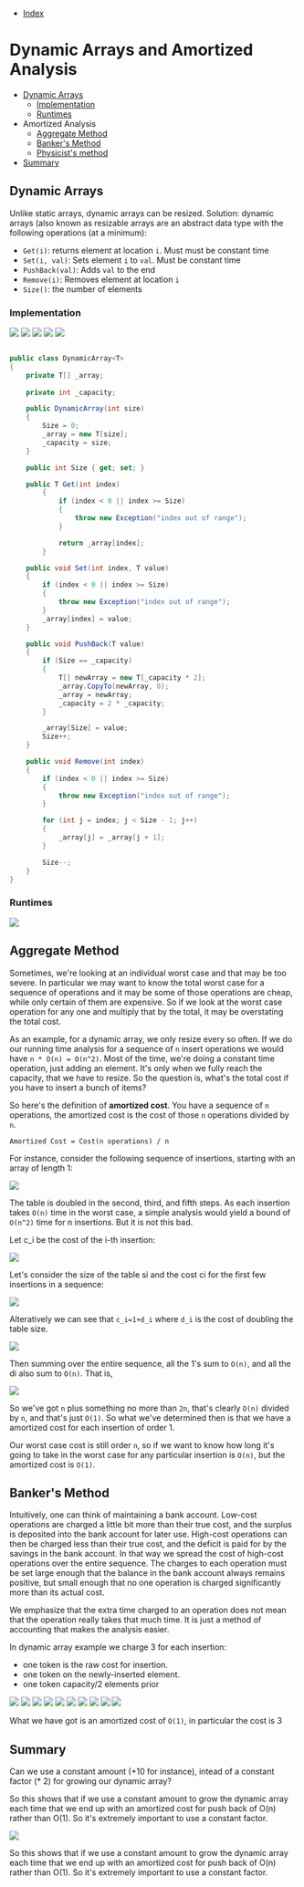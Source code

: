 * [Index](https://github.com/KiraDiShira/AlgorithmsAndDataStructures/blob/master/README.md#project-title)

# Dynamic Arrays and Amortized Analysis

* [Dynamic Arrays](#dynamic-arrays)
    - [Implementation](#implementation)
    - [Runtimes](#runtimes)
* Amortized Analysis
    - [Aggregate Method](#aggregate-method)
    - [Banker's Method](#bankers-method)
    - [Physicist's method](http://www.cs.cornell.edu/courses/cs3110/2013sp/lectures/lec21-amortized/lec21.html)
* [Summary](#summary)


## Dynamic Arrays

Unlike static arrays, dynamic arrays can be resized. Solution: dynamic arrays (also known as resizable arrays are an abstract data type with the following operations (at a minimum):

* `Get(i)`: returns element at location `i`. Must must be constant time
* `Set(i, val)`: Sets element `i` to `val`. Must be constant time
* `PushBack(val)`: Adds `val` to the end
* `Remove(i)`: Removes element at location `i`
* `Size()`: the number of elements

### Implementation

<img src="https://github.com/KiraDiShira/AlgorithmsAndDataStructures/blob/master/RepoFiles/DynamicArraysandAmortizedAnalysis/Images/daaa1.PNG" />

<img src="https://github.com/KiraDiShira/AlgorithmsAndDataStructures/blob/master/RepoFiles/DynamicArraysandAmortizedAnalysis/Images/daaa2.PNG" />

<img src="https://github.com/KiraDiShira/AlgorithmsAndDataStructures/blob/master/RepoFiles/DynamicArraysandAmortizedAnalysis/Images/daaa3.PNG" />

<img src="https://github.com/KiraDiShira/AlgorithmsAndDataStructures/blob/master/RepoFiles/DynamicArraysandAmortizedAnalysis/Images/daaa4.PNG" />

<img src="https://github.com/KiraDiShira/AlgorithmsAndDataStructures/blob/master/RepoFiles/DynamicArraysandAmortizedAnalysis/Images/daaa5.PNG" />

```c#

public class DynamicArray<T>
{
    private T[] _array;
    
    private int _capacity;

    public DynamicArray(int size)
    {
        Size = 0;
        _array = new T[size];
        _capacity = size;
    }

    public int Size { get; set; }

    public T Get(int index)
        {
            if (index < 0 || index >= Size)
            {
                throw new Exception("index out of range");
            }

            return _array[index];
        }

    public void Set(int index, T value)
    {
        if (index < 0 || index >= Size)
        {
            throw new Exception("index out of range");
        }
        _array[index] = value;
    }

    public void PushBack(T value)
    {
        if (Size == _capacity)
        {
            T[] newArray = new T[_capacity * 2];
            _array.CopyTo(newArray, 0);
            _array = newArray;
            _capacity = 2 * _capacity;
        }

        _array[Size] = value;
        Size++;
    }

    public void Remove(int index)
    {
        if (index < 0 || index >= Size)
        {
            throw new Exception("index out of range");
        }

        for (int j = index; j < Size - 1; j++)
        {
            _array[j] = _array[j + 1];
        }

        Size--;
    }
}
```
### Runtimes

<img src="https://github.com/KiraDiShira/AlgorithmsAndDataStructures/blob/master/RepoFiles/DynamicArraysandAmortizedAnalysis/Images/daaa6.PNG" />

## Aggregate Method

Sometimes, we're looking at an individual worst case and that may be too severe. In particular we may want to know the total worst case for a sequence of operations and it may be some of those operations are cheap, while only certain of them are expensive. So if we look at the worst case operation for any one and multiply that by the total, it may be overstating the total cost. 

As an example, for a dynamic array, we only resize every so often. If we do our running time analysis for a sequence of `n` insert operations we would have `n * O(n) = O(n^2)`. Most of the time, we're doing a constant time operation, just adding an element. It's only when we fully reach the capacity, that we have to resize. So the question is, what's the total cost if you have to insert a bunch of items? 

So here's the definition of **amortized cost**. You have a sequence of `n` operations, the amortized cost is the cost of those `n` operations divided by `n`. 

```
Amortized Cost = Cost(n operations) / n

```

 For instance, consider the following sequence of insertions, starting with an array of length 1:
 
 <img src="https://github.com/KiraDiShira/AlgorithmsAndDataStructures/blob/master/RepoFiles/DynamicArraysandAmortizedAnalysis/Images/daaa7.PNG" />
 
 The table is doubled in the second, third, and fifth steps. As each insertion takes `O(n)` time in the worst case, a simple analysis would yield a bound of `O(n^2)` time for n insertions. But it is not this bad. 
 
 Let c_i be the cost of the i-th insertion:
 
  <img src="https://github.com/KiraDiShira/AlgorithmsAndDataStructures/blob/master/RepoFiles/DynamicArraysandAmortizedAnalysis/Images/daaa8.PNG" />
 
 Let's consider the size of the table si and the cost ci for the first few insertions in a sequence:

 <img src="https://github.com/KiraDiShira/AlgorithmsAndDataStructures/blob/master/RepoFiles/DynamicArraysandAmortizedAnalysis/Images/daaa9.PNG" />
 
 Alteratively we can see that `c_i=1+d_i` where `d_i` is the cost of doubling the table size. 
 
 <img src="https://github.com/KiraDiShira/AlgorithmsAndDataStructures/blob/master/RepoFiles/DynamicArraysandAmortizedAnalysis/Images/daaa10.PNG" />
 
 Then summing over the entire sequence, all the 1's sum to `O(n)`, and all the di also sum to `O(n)`. That is,
 
  <img src="https://github.com/KiraDiShira/AlgorithmsAndDataStructures/blob/master/RepoFiles/DynamicArraysandAmortizedAnalysis/Images/daaa11.PNG" />
  
So we've got `n` plus something no more than `2n`, that's clearly `O(n)` divided by `n`, and that's just `O(1)`. So what we've determined then is that we have a amortized cost for each insertion of order 1. 

Our worst case cost is still order `n`, so if we want to know how long it's going to take in the worst case for any  particular insertion is `O(n)`, but the amortized cost is `O(1)`. 

## Banker's Method

Intuitively, one can think of maintaining a bank account. Low-cost operations are charged a little bit more than their true cost, and the surplus is deposited into the bank account for later use. High-cost operations can then be charged less than their true cost, and the deficit is paid for by the savings in the bank account. In that way we spread the cost of high-cost operations over the entire sequence. The charges to each operation must be set large enough that the balance in the bank account always remains positive, but small enough that no one operation is charged significantly more than its actual cost.

We emphasize that the extra time charged to an operation does not mean that the operation really takes that much time. It is just a method of accounting that makes the analysis easier.

In dynamic array example we charge 3 for each insertion: 
* one token is the raw cost for insertion.
* one token on the newly-inserted element.
* one token capacity/2 elements prior

<img src="https://github.com/KiraDiShira/AlgorithmsAndDataStructures/blob/master/RepoFiles/DynamicArraysandAmortizedAnalysis/Images/daaa12.PNG" />
<img src="https://github.com/KiraDiShira/AlgorithmsAndDataStructures/blob/master/RepoFiles/DynamicArraysandAmortizedAnalysis/Images/daaa13.PNG" />
<img src="https://github.com/KiraDiShira/AlgorithmsAndDataStructures/blob/master/RepoFiles/DynamicArraysandAmortizedAnalysis/Images/daaa14.PNG" />
<img src="https://github.com/KiraDiShira/AlgorithmsAndDataStructures/blob/master/RepoFiles/DynamicArraysandAmortizedAnalysis/Images/daaa15.PNG" />
<img src="https://github.com/KiraDiShira/AlgorithmsAndDataStructures/blob/master/RepoFiles/DynamicArraysandAmortizedAnalysis/Images/daaa16.PNG" />
<img src="https://github.com/KiraDiShira/AlgorithmsAndDataStructures/blob/master/RepoFiles/DynamicArraysandAmortizedAnalysis/Images/daaa17.PNG" />
<img src="https://github.com/KiraDiShira/AlgorithmsAndDataStructures/blob/master/RepoFiles/DynamicArraysandAmortizedAnalysis/Images/daaa18.PNG" />
<img src="https://github.com/KiraDiShira/AlgorithmsAndDataStructures/blob/master/RepoFiles/DynamicArraysandAmortizedAnalysis/Images/daaa19.PNG" />
<img src="https://github.com/KiraDiShira/AlgorithmsAndDataStructures/blob/master/RepoFiles/DynamicArraysandAmortizedAnalysis/Images/daaa20.PNG" />
<img src="https://github.com/KiraDiShira/AlgorithmsAndDataStructures/blob/master/RepoFiles/DynamicArraysandAmortizedAnalysis/Images/daaa21.PNG" />

What we have got is an amortized cost of `O(1)`, in particular the cost is 3

## Summary

Can we use a constant amount (+10 for instance), intead of a constant factor (* 2) for growing our dynamic array?

So this shows that if we use a constant amount to grow the dynamic array each time that we end up with an amortized cost for push back of O(n) rather than O(1). So it's extremely important to use a constant factor. 

<img src="https://github.com/KiraDiShira/AlgorithmsAndDataStructures/blob/master/RepoFiles/DynamicArraysandAmortizedAnalysis/Images/daaa22.PNG" />

So this shows that if we use a constant amount to grow the dynamic array each time that we end up with an amortized cost for push back of O(n) rather than O(1). So it's extremely important to use a constant factor. 
